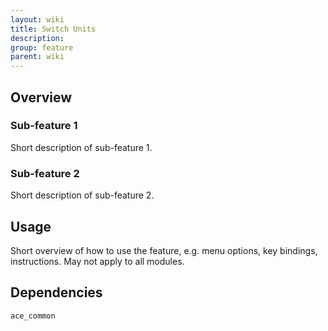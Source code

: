 ```yaml
---
layout: wiki
title: Switch Units
description: 
group: feature
parent: wiki
---
```


## Overview

### Sub-feature 1
Short description of sub-feature 1.

### Sub-feature 2
Short description of sub-feature 2.


## Usage

Short overview of how to use the feature, e.g. menu options, key bindings, 
instructions. May not apply to all modules.


## Dependencies

`ace_common`
